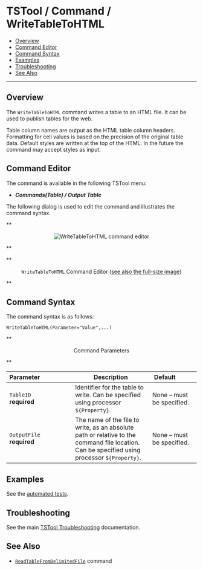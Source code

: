 # TSTool / Command / WriteTableToHTML #

*   [Overview](#overview)
*   [Command Editor](#command-editor)
*   [Command Syntax](#command-syntax)
*   [Examples](#examples)
*   [Troubleshooting](#troubleshooting)
*   [See Also](#see-also)

-------------------------

## Overview ##

The `WriteTableToHTML` command writes a table to an HTML file.
It can be used to publish tables for the web.

Table column names are output as the HTML table column headers.
Formatting for cell values is based on the precision of the original table data.
Default styles are written at the top of the HTML.  In the future the command may accept styles as input.

## Command Editor ##

The command is available in the following TSTool menu:

*   ***Commands(Table) / Output Table***

The following dialog is used to edit the command and illustrates the command syntax.

**<p style="text-align: center;">
![WriteTableToHTML command editor](WriteTableToHTML.png)
</p>**

**<p style="text-align: center;">
`WriteTableToHTML` Command Editor (<a href="../WriteTableToHTML.png">see also the full-size image</a>)
</p>**

## Command Syntax ##

The command syntax is as follows:

```text
WriteTableToHTML(Parameter="Value",...)
```
**<p style="text-align: center;">
Command Parameters
</p>**

| **Parameter**&nbsp;&nbsp;&nbsp;&nbsp;&nbsp;&nbsp;&nbsp;&nbsp;&nbsp;&nbsp;&nbsp;&nbsp;&nbsp;&nbsp;&nbsp;&nbsp;&nbsp;&nbsp; | **Description** | **Default**&nbsp;&nbsp;&nbsp;&nbsp;&nbsp;&nbsp;&nbsp;&nbsp;&nbsp;&nbsp; |
| --------------|-----------------|----------------- |
|`TableID`<br>**required**|Identifier for the table to write.  Can be specified using processor `${Property}`.|None – must be specified.|
|`OutputFile`<br>**required**|The name of the file to write, as an absolute path or relative to the command file location.  Can be specified using processor `${Property}`.|None – must be specified.|

## Examples ##

See the [automated tests](https://github.com/OpenCDSS/cdss-app-tstool-test/tree/master/test/commands/WriteTableToHTML).

## Troubleshooting ##

See the main [TSTool Troubleshooting](../../troubleshooting/troubleshooting.md) documentation.

## See Also ##

*   [`ReadTableFromDelimitedFile`](../ReadTableFromDelimitedFile/ReadTableFromDelimitedFile.md) command
